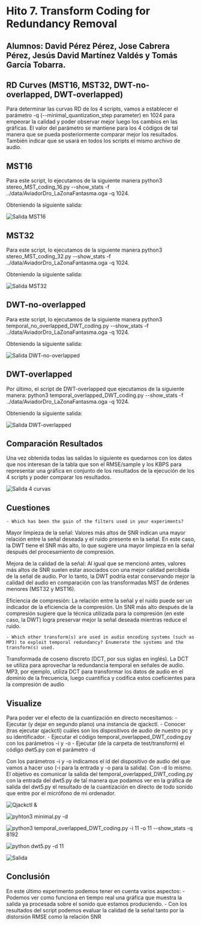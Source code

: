 # Hito 7. Transform Coding for Redundancy Removal

## Alumnos: David Pérez Pérez, Jose Cabrera Pérez, Jesús David Martínez Valdés y Tomás García Tobarra.

## RD Curves (MST16, MST32, DWT-no-overlapped, DWT-overlapped)

Para determinar las curvas RD de los 4 scripts, vamos a establecer el parámetro -q (--minimal_quantization_step parameter) en 1024 para empeorar la calidad y poder observar mejor luego los cambios en las gráficas. El valor del parámetro se mantiene para los 4 códigos de tal manera que se pueda posteriormente comparar mejor los resultados. También indicar que se usará en todos los scripts el mismo archivo de audio.

## MST16

Para este script, lo ejecutamos de la siguiente manera python3 stereo_MST_coding_16.py --show_stats -f ../data/AviadorDro_LaZonaFantasma.oga -q 1024.

Obteniendo la siguiente salida:

![Salida MST16](Img/mst16.png)

## MST32

Para este script, lo ejecutamos de la siguiente manera python3 stereo_MST_coding_32.py --show_stats -f ../data/AviadorDro_LaZonaFantasma.oga -q 1024.

Obteniendo la siguiente salida:

![Salida MST32](Img/mst32.png)

## DWT-no-overlapped

Para este script, lo ejecutamos de la siguiente manera python3 temporal_no_overlapped_DWT_coding.py --show_stats -f ../data/AviadorDro_LaZonaFantasma.oga -q 1024.

Obteniendo la siguiente salida:

![Salida DWT-no-overlapped](Img/temporal-no-overlapped.png)

## DWT-overlapped

Por último, el script de DWT-overlapped que ejecutamos de la siguiente manera: python3 temporal_overlapped_DWT_coding.py --show_stats -f ../data/AviadorDro_LaZonaFantasma.oga -q 1024.

Obteniendo la siguiente salida:

![Salida DWT-overlapped](Img/temporal-overlapped.png)

## Comparación Resultados

Una vez obtenida todas las salidas lo siguiente es quedarnos con los datos que nos interesan de la tabla que son el RMSE/sample y los KBPS para representar una gráfica en conjunto de los resultados de la ejecución de los 4 scripts y poder comparar los resultados.

![Salida 4 curvas](Img/rdcurvas.png)

## Cuestiones

    - Which has been the gain of the filters used in your experiments?

Mayor limpieza de la señal: Valores más altos de SNR indican una mayor relación entre la señal deseada y el ruido presente en la señal. En este caso, la DWT tiene el SNR más alto, lo que sugiere una mayor limpieza en la señal después del procesamiento de compresión.

Mejora de la calidad de la señal: Al igual que se mencionó antes, valores más altos de SNR suelen estar asociados con una mejor calidad percibida de la señal de audio. Por lo tanto, la DWT podría estar conservando mejor la calidad del audio en comparación con las transformadas MST de órdenes menores (MST32 y MST16).

Eficiencia de compresión: La relación entre la señal y el ruido puede ser un indicador de la eficiencia de la compresión. Un SNR más alto después de la compresión sugiere que la técnica utilizada para la compresión (en este caso, la DWT) logra preservar mejor la señal deseada mientras reduce el ruido.

    - Which other transform(s) are used in audio encoding systems (such as MP3) to exploit temporal redundancy? Enumerate the systems and the transform(s) used. 

Transformada de coseno discreto (DCT, por sus siglas en inglés). La DCT se utiliza para aprovechar la redundancia temporal en señales de audio. MP3, por ejemplo, utiliza DCT para transformar los datos de audio en el dominio de la frecuencia, luego cuantifica y codifica estos coeficientes para la compresión de audio

## Visualize

Para poder ver el efecto de la cuantización en directo necesitamos:
    - Ejecutar (y dejar en segundo plano) una instancia de qjackctl.
    - Conocer (tras ejecutar qjackctl) cuáles son los dispositivos de audio de nuestro pc y su identificador.
    - Ejecutar el código temporal_overlapped_DWT_coding.py con los parámetros -i y -o
    - Ejecutar (de la carpeta de test/transform) el código dwt5.py con el parámetro -d

Con los parámetros -i y -o indicamos el id del dispositivo de audio del que vamos a hacer uso (-i para la entrada y -o para la salida). Con -d lo mismo. El objetivo es comunicar la salida del temporal_overlapped_DWT_coding.py con la entrada del dwt5.py de tal manera que podamos ver en la gráfica de salida del dwt5.py el resultado de la cuantización en directo de todo sonido que entre por el micrófono de mi ordenador.


![Qjackctl &](Img/qjackctl.png)

![pyhton3 minimal.py -d](Img/dispositivos.png)

![python3 temporal_overlapped_DWT_coding.py -i 11 -o 11 --show_stats -q 8192](Img/temporal.png)

![python dwt5.py -d 11](Img/dwt5.png)

![Salida](Img/Grafica.png)

## Conclusión

En este último experimento podemos tener en cuenta varios aspectos:
    - Podemos ver como funciona en tiempo real una gráfica que muestra la salida ya procesada sobre el sonido que estamos produciendo.
    - Con los resultados del script podemos evaluar la calidad de la señal tanto por la distorsión RMSE como la relación SNR
